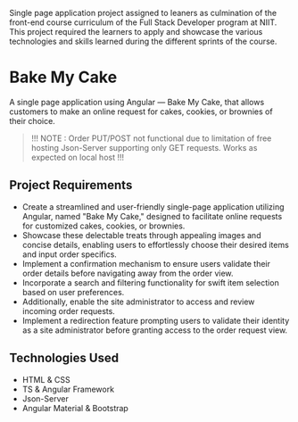 Single page application project assigned to leaners as culmination of the front-end course curriculum of the Full Stack Developer program at NIIT.
This project required the learners to apply and showcase the various technologies and skills learned during the different sprints of the course.


# Bake My Cake 

A single page application using Angular — Bake My Cake, that allows customers to make an online request for cakes, cookies, or brownies of their choice.

> !!! NOTE : Order PUT/POST not functional due to limitation of free hosting Json-Server supporting only GET requests. Works as expected on local host !!!

## Project Requirements

- Create a streamlined and user-friendly single-page application utilizing Angular, named "Bake My Cake," designed to facilitate online requests for customized cakes, cookies, or brownies. 
- Showcase these delectable treats through appealing images and concise details, enabling users to effortlessly choose their desired items and input order specifics.
- Implement a confirmation mechanism to ensure users validate their order details before navigating away from the order view. 
- Incorporate a search and filtering functionality for swift item selection based on user preferences. 
- Additionally, enable the site administrator to access and review incoming order requests.
- Implement a redirection feature prompting users to validate their identity as a site administrator before granting access to the order request view. 

## Technologies Used

- HTML & CSS
- TS & Angular Framework
- Json-Server
- Angular Material & Bootstrap


